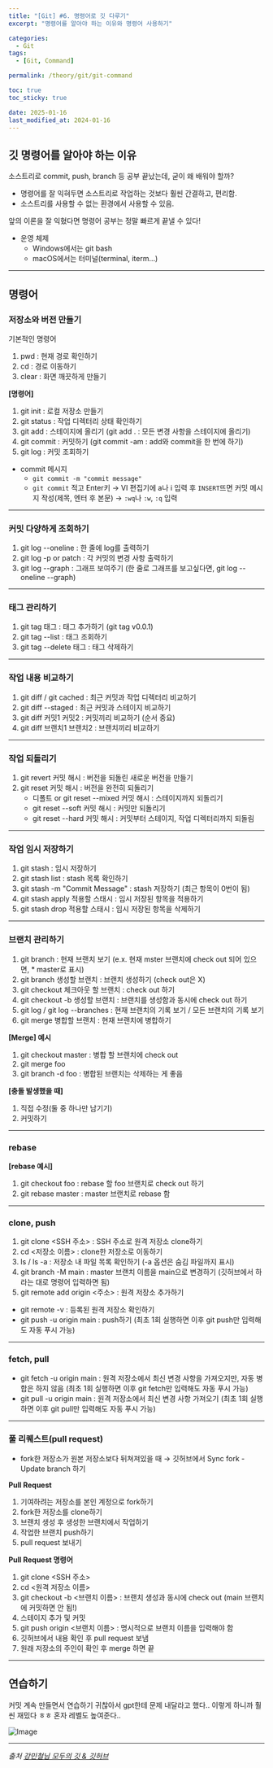 ```yaml
---
title: "[Git] #6. 명령어로 깃 다루기"
excerpt: "명령어를 알아야 하는 이유와 명령어 사용하기"

categories:
  - Git
tags:
  - [Git, Command]

permalink: /theory/git/git-command

toc: true
toc_sticky: true

date: 2025-01-16
last_modified_at: 2024-01-16
---
```


## 깃 명령어를 알아야 하는 이유

소스트리로 commit, push, branch 등 공부 끝났는데, 굳이 왜 배워야 할까?
- 명령어를 잘 익혀두면 소스트리로 작업하는 것보다 훨씬 간결하고, 편리함.
- 소스트리를 사용할 수 없는 환경에서 사용할 수 있음.

앞의 이론을 잘 익혔다면 명령어 공부는 정말 빠르게 끝낼 수 있다!

- 운영 체제
    - Windows에서는 git bash
    - macOS에서는 터미널(terminal, iterm...)

---

## 명령어

### 저장소와 버전 만들기

기본적인 명령어
1. pwd : 현재 경로 확인하기
2. cd : 경로 이동하기
3. clear : 화면 깨끗하게 만들기

**[명령어]**
1. git init : 로컬 저장소 만들기
2. git status : 작업 디렉터리 상태 확인하기
3. git add : 스테이지에 올리기 (git add . : 모든 변경 사항을 스테이지에 올리기)
4. git commit : 커밋하기 (git commit -am : add와 commit을 한 번에 하기)
5. git log : 커밋 조회하기

- commit 메시지
    - `git commit -m "commit message"`
    - `git commit` 적고 Enter키 → VI 편집기에 a나 i 입력 후 `INSERT`뜨면 커밋 메시지 작성(제목, 엔터 후 본문) → `:wq`나 `:w`, `:q` 입력

---

### 커밋 다양하게 조회하기

1. git log --oneline : 한 줄에 log를 출력하기
2. git log -p or patch : 각 커밋의 변경 사항 출력하기
3. git log --graph : 그래프 보여주기 (한 줄로 그래프를 보고싶다면, git log --oneline --graph)

---

### 태그 관리하기

1. git tag 태그 : 태그 추가하기 (git tag v0.0.1)
2. git tag --list : 태그 조회하기
3. git tag --delete 태그 : 태그 삭제하기

---

### 작업 내용 비교하기

1. git diff / git cached : 최근 커밋과 작업 디렉터리 비교하기
2. git diff --staged : 최근 커밋과 스테이지 비교하기
3. git diff 커밋1 커밋2 : 커밋끼리 비교하기 (순서 중요)
4. git diff 브랜치1 브랜치2 : 브랜치끼리 비교하기

---

### 작업 되돌리기

1. git revert 커밋 해시 : 버전을 되돌린 새로운 버전을 만들기
2. git reset 커밋 해시 : 버전을 완전히 되돌리기
    - 디폴트 or git reset --mixed 커밋 해시 : 스테이지까지 되돌리기
    - git reset --soft 커밋 해시 : 커밋만 되돌리기
    - git reset --hard 커밋 해시 : 커밋부터 스테이지, 작업 디렉터리까지 되돌림

---

### 작업 임시 저장하기

1. git stash : 임시 저장하기
2. git stash list : stash 목록 확인하기
3. git stash -m "Commit Message" : stash 저장하기 (최근 항목이 0번이 됨)
4. git stash apply 적용할 스태시 : 임시 저장된 항목을 적용하기
5. git stash drop 적용할 스태시 : 임시 저장된 항목을 삭제하기

---

### 브랜치 관리하기

1. git branch : 현재 브랜치 보기 (e.x. 현재 mster 브랜치에 check out 되어 있으면, * master로 표시)
2. git branch 생성할 브랜치 : 브랜치 생성하기 (check out은 X)
3. git checkout 체크아웃 할 브랜치 : check out 하기
4. git checkout -b 생성할 브랜치 : 브랜치를 생성함과 동시에 check out 하기
5. git log / git log --branches : 현재 브랜치의 기록 보기 / 모든 브랜치의 기록 보기
6. git merge 병합할 브랜치 : 현재 브랜치에 병합하기

**[Merge] 예시**  
1. git checkout master : 병합 할 브랜치에 check out
2. git merge foo
3. git branch -d foo : 병합된 브랜치는 삭제하는 게 좋음

**[충돌 발생했을 때]**
1. 직접 수정(둘 중 하나만 남기기)
2. 커밋하기

---

### rebase 

**[rebase 예시]** 
1. git checkout foo : rebase 할 foo 브랜치로 check out 하기
2. git rebase master : master 브랜치로 rebase 함

---

### clone, push

1. git clone <SSH 주소> : SSH 주소로 원격 저장소 clone하기
2. cd <저장소 이름> : clone한 저장소로 이동하기
3. ls / ls -a : 저장소 내 파일 목록 확인하기 (-a 옵션은 숨김 파일까지 표시)
4. git branch -M main : master 브랜치 이름을 main으로 변경하기 (깃허브에서 하라는 대로 명령어 입력하면 됨)
5. git remote add origin <주소> : 원격 저장소 추가하기

- git remote -v : 등록된 원격 저장소 확인하기
- git push -u origin main : push하기 (최초 1회 실행하면 이후 git push만 입력해도 자동 푸시 가능)

---

### fetch, pull

- git fetch -u origin main : 원격 저장소에서 최신 변경 사항을 가져오지만, 자동 병합은 하지 않음 (최초 1회 실행하면 이후 git fetch만 입력해도 자동 푸시 가능)
- git pull -u origin main : 원격 저장소에서 최신 변경 사항 가져오기 (최초 1회 실행하면 이후 git pull만 입력해도 자동 푸시 가능)

---

### 풀 리퀘스트(pull request) 

- fork한 저장소가 원본 저장소보다 뒤쳐져있을 때 → 깃허브에서 Sync fork - Update branch 하기

**Pull Request**
1. 기여하려는 저장소를 본인 계정으로 fork하기
2. fork한 저장소를 clone하기
3. 브랜치 생성 후 생성한 브랜치에서 작업하기
4. 작업한 브랜치 push하기
5. pull request 보내기

**Pull Request 명령어**
1. git clone <SSH 주소>
2. cd <원격 저장소 이름>
3. git checkout -b <브랜치 이름> : 브랜치 생성과 동시에 check out (main 브랜치에 커밋하면 안 됨!)
4. 스테이지 추가 및 커밋
5. git push origin <브랜치 이름> : 명시적으로 브랜치 이름을 입력해야 함
6. 깃허브에서 내용 확인 후 pull request 보냄
7. 원래 저장소의 주인이 확인 후 merge 하면 끝

---

## 연습하기

커밋 계속 만들면서 연습하기 귀찮아서 gpt한테 문제 내달라고 했다.. 이렇게 하니까 훨씬 재밌다 ㅎㅎ 혼자 레벨도 높여준다..

![Image](https://github.com/user-attachments/assets/2231d777-fcc1-49b3-abd4-01460ccced86)

--- 

*출처*
*[강민철님 모두의 깃 & 깃허브](https://www.inflearn.com/course/%EB%AA%A8%EB%91%90%EC%9D%98-%EA%B9%83-%EA%B9%83%ED%97%88%EB%B8%8C)*